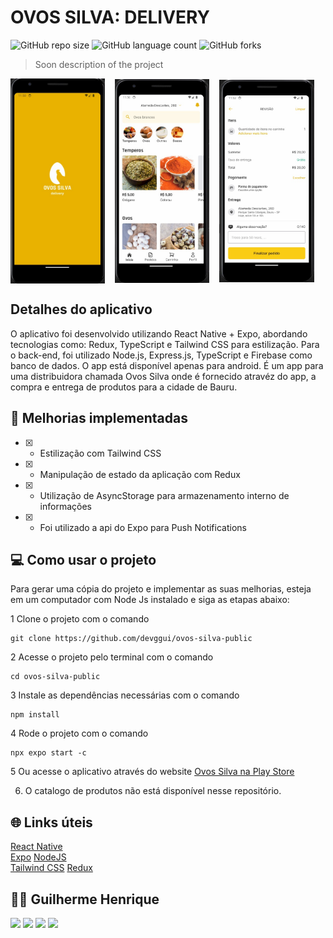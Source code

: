 # OVOS SILVA: DELIVERY

![GitHub repo size](https://img.shields.io/github/repo-size/devggui/ovos-silva-public)
![GitHub language count](https://img.shields.io/github/languages/count/devggui/ovos-silva-public)
![GitHub forks](https://img.shields.io/github/forks/devggui/ovos-silva-public)


> Soon description of the project

<div style="width:100%; display:flex; align-items:center; gap:16px">
<img src="./src/assets/preview/mobile-preview-1.png" width="30%">
<img src="./src/assets/preview/mobile-preview-2.png" width="30%">
<img src="./src/assets/preview/mobile-preview-3.png" width="30%">
</div>

## Detalhes do aplicativo

O aplicativo foi desenvolvido utilizando React Native + Expo, abordando tecnologias como: Redux, TypeScript e Tailwind CSS para estilização. 
Para o back-end, foi utilizado Node.js, Express.js, TypeScript e Firebase como banco de dados. O app está disponível apenas para android.
É um app para uma distribuidora chamada Ovos Silva onde é fornecido atravéz do app, a compra e entrega de produtos para a cidade de Bauru.


## 🚀 Melhorias implementadas
- [x] - Estilização com Tailwind CSS
- [x] - Manipulação de estado da aplicação com Redux
- [x] - Utilização de AsyncStorage para armazenamento interno de informações
- [x] - Foi utilizado a api do Expo para Push Notifications

## 💻 Como usar o projeto
Para gerar uma cópia do projeto e implementar as suas melhorias, esteja em um computador com Node Js instalado e siga as etapas abaixo:

1  Clone o projeto com o comando 
```
git clone https://github.com/devggui/ovos-silva-public
``` 
2  Acesse o projeto pelo terminal com o comando 
```
cd ovos-silva-public
```  
3  Instale as dependências necessárias com o comando
```
npm install
```
4  Rode o projeto com o comando
```
npx expo start -c
``` 
5  Ou acesse o aplicativo através do website [Ovos Silva na Play Store](https://play.google.com/store/apps/details?id=com.anonymous.silvaeggs) 

6. O catalogo de produtos não está disponível nesse repositório.


## 🌐 Links úteis
[React Native](https://reactnative.dev)  
[Expo](https://docs.expo.dev)
[NodeJS](https://nodejs.org/en/download)  
[Tailwind CSS](https://tailwindcss.com)
[Redux](https://redux.js.org)  


## 🧑‍💻 Guilherme Henrique

[<img src="https://img.shields.io/badge/linkedin-%230077B5.svg?&style=for-the-badge&logo=linkedin&logoColor=white" />](https://www.linkedin.com/in/devggui)
[<img src=" https://img.shields.io/badge/GitHub-100000?style=for-the-badge&logo=github&logoColor=white" />](https://gthub.com/devggui)
[<img src="https://img.shields.io/badge/WhatsApp-25D366?style=for-the-badge&logo=whatsapp&logoColor=white"/>](http://wa.me/5514998619263)
[<img src="https://img.shields.io/website-up-down-green-red/http/shields.io.svg" height="28" />](https://devggui.netlify.app)